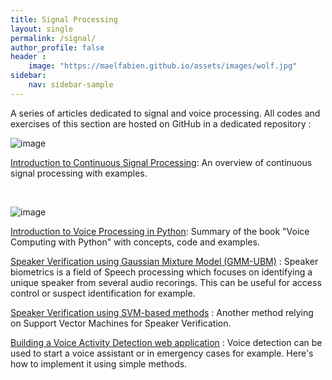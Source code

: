 ```yaml
---
title: Signal Processing
layout: single
permalink: /signal/
author_profile: false
header :
    image: "https://maelfabien.github.io/assets/images/wolf.jpg"
sidebar:
    nav: sidebar-sample
---
```


A series of articles dedicated to signal and voice processing. All codes and exercises of this section are hosted on GitHub in a dedicated repository :

<div class="github-card" data-github="maelfabien/Machine_Learning_Tutorials" data-width="100%" data-height="" data-theme="default"></div>
<script src="//cdn.jsdelivr.net/github-cards/latest/widget.js"></script>

![image](https://maelfabien.github.io/assets/images/signal_head.png)

[Introduction to Continuous Signal Processing](https://maelfabien.github.io/machinelearning/Signal1/#): An overview of continuous signal processing with examples.

<br>

![image](https://maelfabien.github.io/assets/images/speech_head.png)

[Introduction to Voice Processing in Python](https://maelfabien.github.io/machinelearning/Speech8/#): Summary of the book "Voice Computing with Python" with concepts, code and examples.

[Speaker Verification using Gaussian Mixture Model (GMM-UBM)](https://maelfabien.github.io/machinelearning/Speech1/) : Speaker biometrics is a field of Speech processing which focuses on identifying a unique speaker from several audio recorings. This can be useful for access control or suspect identification for example.

[Speaker Verification using SVM-based methods](https://maelfabien.github.io/machinelearning/Speech2/#) : Another method relying on Support Vector Machines for Speaker Verification.

[Building a Voice Activity Detection web application](https://maelfabien.github.io/machinelearning/Speech4/#) : Voice detection can be used to start a voice assistant or in emergency cases for example. Here's how to implement it using simple methods.


<script type="text/javascript" src="//downloads.mailchimp.com/js/signup-forms/popup/unique-methods/embed.js" data-dojo-config="usePlainJson: true, isDebug: false"></script><script type="text/javascript">window.dojoRequire(["mojo/signup-forms/Loader"], function(L) { L.start({"baseUrl":"mc.us3.list-manage.com","uuid":"c76a8e2ec2bd989affb9a074f","lid":"4646542adb","uniqueMethods":true}) })</script>
